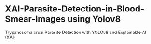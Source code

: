 # XAI-Parasite-Detection-in-Blood-Smear-Images using Yolov8
Trypanosoma cruzi Parasite Detection with YOLOv8 and Explainable AI (XAI)
